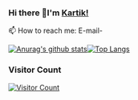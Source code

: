 ### Hi there 👋I'm [Kartik!](https://www.kartik.engineer/)
 📫 How to reach me:
    E-mail- 
<!--
**kartiklut/kartiklut** is a ✨ _special_ ✨ repository because its `README.md` (this file) appears on your GitHub profile.

Here are some ideas to get you started:

- 🔭 I’m currently working on ...
- 🌱 I’m currently learning ...
- 👯 I’m looking to collaborate on ...
- 🤔 I’m looking for help with ...
- 💬 Ask me about ...
- 📫 How to reach me: ...
- 😄 Pronouns: ...
- ⚡ Fun fact: ...
-->
[![Anurag's github stats](https://github-readme-stats.vercel.app/api?username=kartiklut&show_icons=true&theme=radical&hide=contribs)](https://github.com/kartiklut)[![Top Langs](https://github-readme-stats.anuraghazra1.vercel.app/api/top-langs/?username=kartiklut&layout=compact&theme=radical)](https://github.com/kartiklut)

### Visitor Count
[![Visitor Count](https://profile-counter.glitch.me/kartiklut/count.svg)](https://github.com/kartiklut)
